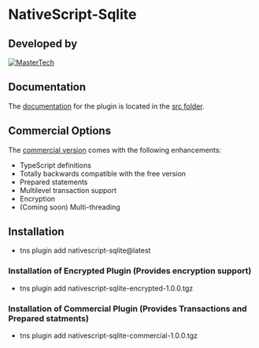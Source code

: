 # NativeScript-Sqlite


## Developed by
[![MasterTech](https://plugins.nativescript.rocks/i/mtns.png)](https://plugins.nativescript.rocks/mastertech-nstudio)

## Documentation
The [documentation](src/README.md) for the plugin is located in the [src folder](src).

## Commercial Options
The [commercial version](http://nativescript.tools/product/10) comes with the following enhancements:
- TypeScript definitions
- Totally backwards compatible with the free version
- Prepared statements
- Multilevel transaction support
- Encryption
- (Coming soon) Multi-threading

## Installation
- tns plugin add nativescript-sqlite@latest

### Installation of Encrypted Plugin (Provides encryption support)
- tns plugin add nativescript-sqlite-encrypted-1.0.0.tgz

### Installation of Commercial Plugin (Provides Transactions and Prepared statments)
- tns plugin add nativescript-sqlite-commercial-1.0.0.tgz